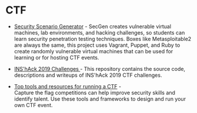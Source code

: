 # CTF

* [Security Scenario Generator](https://github.com/cliffe/SecGen) - 
SecGen creates vulnerable virtual machines, lab environments, and hacking challenges, so students can learn security penetration testing techniques.
Boxes like Metasploitable2 are always the same, this project uses Vagrant, Puppet, and Ruby to create randomly vulnerable virtual machines that can be used for learning or for hosting CTF events.

* [INS'hAck 2019 Challenges ](https://github.com/InsecurityAsso/inshack-2019) - 
This repository contains the source code, descriptions and writeups of INS'hAck 2019 CTF challenges.

* [Top tools and resources for running a CTF](https://www.csoonline.com/article/3341318/top-tools-and-resources-for-running-a-capture-the-flag-competition.html) -  
Capture the flag competitions can help improve security skills and identify talent. Use these tools and frameworks to design and run your own CTF event.
